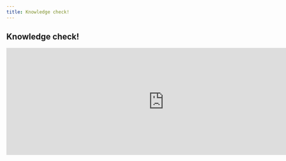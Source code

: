 ```yaml
---
title: Knowledge check!
---
```


## Knowledge check!

<iframe src="https://libstory.ds.lib.uw.edu/h5p/wp-admin/admin-ajax.php?action=h5p_embed&id=7" width="823" height="281" frameborder="0" allowfullscreen="allowfullscreen"></iframe><script src="https://libstory.ds.lib.uw.edu/h5p/wp-content/plugins/h5p/h5p-php-library/js/h5p-resizer.js" charset="UTF-8"></script>

